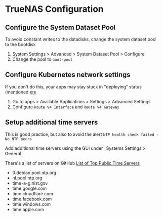 # TrueNAS Configuration

## Configure the System Dataset Pool
To avoid constant writes to the datadisks, change the system dataset pool to the bootdisk
1. System Settings > Advanced > System Dataset Pool > Configure
1. Change the pool to `boot-pool`


## Configure Kubernetes network settings
If you don't do this, your apps may stay stuck in "deploying" status (mentioned [ere](https://www.truenas.com/community/threads/apps-stuck-deploying.103716/post-714282)
1. Go to apps > Available Applications > Settings > Advanced Settings
1. Configure `Route v4 Interface` and `Route v4 Gateway`

## Setup additional time servers
This is good practice, but also to avoid the alert `NTP health check failed - No NTP peers`

Add additional time servers using the GUI under _Systems Settings > General 

There's a list of servers on GitHub [List of Top Public Time Servers](https://gist.github.com/mutin-sa/eea1c396b1e610a2da1e5550d94b0453)
* 0.debian.pool.ntp.org
* nl.pool.ntp.org
* time-a-g.nist.gov
* time.google.com
* time.cloudflare.com
* time.facebook.com
* time.windows.com
* time.apple.com
